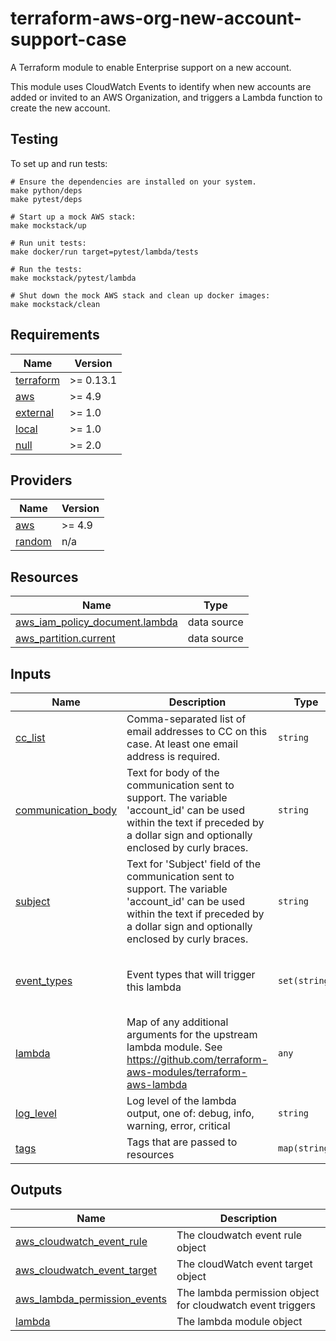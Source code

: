 # terraform-aws-org-new-account-support-case

A Terraform module to enable Enterprise support on a new account.

This module uses CloudWatch Events to identify when new accounts are
added or invited to an AWS Organization, and triggers a Lambda function
to create the new account.

## Testing

To set up and run tests: 

```
# Ensure the dependencies are installed on your system.
make python/deps
make pytest/deps

# Start up a mock AWS stack:
make mockstack/up

# Run unit tests:
make docker/run target=pytest/lambda/tests

# Run the tests:
make mockstack/pytest/lambda

# Shut down the mock AWS stack and clean up docker images:
make mockstack/clean
```

<!-- BEGIN TFDOCS -->
## Requirements

| Name | Version |
|------|---------|
| <a name="requirement_terraform"></a> [terraform](#requirement\_terraform) | >= 0.13.1 |
| <a name="requirement_aws"></a> [aws](#requirement\_aws) | >= 4.9 |
| <a name="requirement_external"></a> [external](#requirement\_external) | >= 1.0 |
| <a name="requirement_local"></a> [local](#requirement\_local) | >= 1.0 |
| <a name="requirement_null"></a> [null](#requirement\_null) | >= 2.0 |

## Providers

| Name | Version |
|------|---------|
| <a name="provider_aws"></a> [aws](#provider\_aws) | >= 4.9 |
| <a name="provider_random"></a> [random](#provider\_random) | n/a |

## Resources

| Name | Type |
|------|------|
| [aws_iam_policy_document.lambda](https://registry.terraform.io/providers/hashicorp/aws/latest/docs/data-sources/iam_policy_document) | data source |
| [aws_partition.current](https://registry.terraform.io/providers/hashicorp/aws/latest/docs/data-sources/partition) | data source |

## Inputs

| Name | Description | Type | Default | Required |
|------|-------------|------|---------|:--------:|
| <a name="input_cc_list"></a> [cc\_list](#input\_cc\_list) | Comma-separated list of email addresses to CC on this case.  At least one email address is required. | `string` | n/a | yes |
| <a name="input_communication_body"></a> [communication\_body](#input\_communication\_body) | Text for body of the communication sent to support.  The variable 'account\_id' can be used within the text if preceded by a dollar sign and optionally enclosed by curly braces. | `string` | n/a | yes |
| <a name="input_subject"></a> [subject](#input\_subject) | Text for 'Subject' field of the communication sent to support.  The variable 'account\_id' can be used within the text if preceded by a dollar sign and optionally enclosed by curly braces. | `string` | n/a | yes |
| <a name="input_event_types"></a> [event\_types](#input\_event\_types) | Event types that will trigger this lambda | `set(string)` | <pre>[<br>  "CreateAccountResult",<br>  "InviteAccountToOrganization"<br>]</pre> | no |
| <a name="input_lambda"></a> [lambda](#input\_lambda) | Map of any additional arguments for the upstream lambda module. See <https://github.com/terraform-aws-modules/terraform-aws-lambda> | `any` | `{}` | no |
| <a name="input_log_level"></a> [log\_level](#input\_log\_level) | Log level of the lambda output, one of: debug, info, warning, error, critical | `string` | `"info"` | no |
| <a name="input_tags"></a> [tags](#input\_tags) | Tags that are passed to resources | `map(string)` | `{}` | no |

## Outputs

| Name | Description |
|------|-------------|
| <a name="output_aws_cloudwatch_event_rule"></a> [aws\_cloudwatch\_event\_rule](#output\_aws\_cloudwatch\_event\_rule) | The cloudwatch event rule object |
| <a name="output_aws_cloudwatch_event_target"></a> [aws\_cloudwatch\_event\_target](#output\_aws\_cloudwatch\_event\_target) | The cloudWatch event target object |
| <a name="output_aws_lambda_permission_events"></a> [aws\_lambda\_permission\_events](#output\_aws\_lambda\_permission\_events) | The lambda permission object for cloudwatch event triggers |
| <a name="output_lambda"></a> [lambda](#output\_lambda) | The lambda module object |

<!-- END TFDOCS -->
